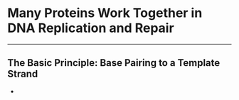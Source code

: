 # Many Proteins Work Together in DNA Replication and Repair
---
## The Basic Principle: Base Pairing to a Template Strand
- 